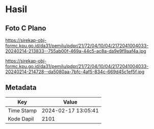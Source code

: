 # Hasil

## Foto C Plano

https://sirekap-obj-formc.kpu.go.id/da31/pemilu/pdpr/21/72/04/10/04/2172041004033-20240214-213833--755ab00f-469a-44c5-ac8a-da9e9f9aaf4a.jpg

https://sirekap-obj-formc.kpu.go.id/da31/pemilu/pdpr/21/72/04/10/04/2172041004033-20240214-214728--da5080aa-7bfc-4af5-834c-669d45c1ef5f.jpg


## Metadata

| Key        | Value               |
| ---------- | ------------------- |
| Time Stamp | 2024-02-17 13:05:41 |
| Kode Dapil | 2101                |



